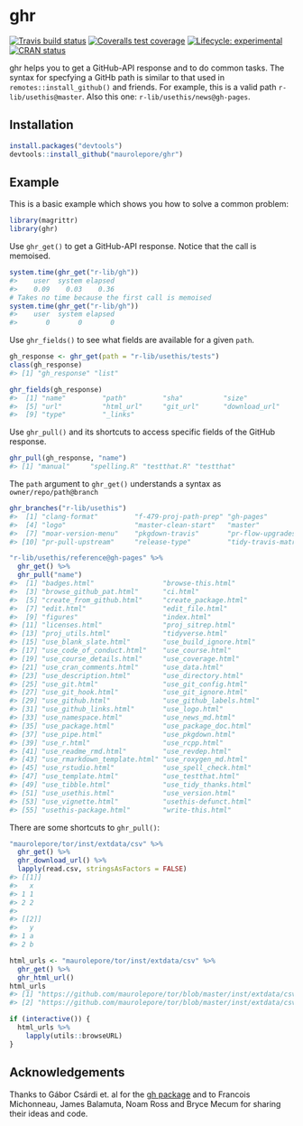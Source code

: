 
<!-- README.md is generated from README.Rmd. Please edit that file -->

# ghr

<!-- badges: start -->

[![Travis build
status](https://travis-ci.org/maurolepore/ghr.svg?branch=master)](https://travis-ci.org/maurolepore/ghr)
[![Coveralls test
coverage](https://coveralls.io/repos/github/maurolepore/ghr/badge.svg)](https://coveralls.io/r/maurolepore/ghr?branch=master)
[![Lifecycle:
experimental](https://img.shields.io/badge/lifecycle-experimental-orange.svg)](https://www.tidyverse.org/lifecycle/#experimental)
[![CRAN
status](https://www.r-pkg.org/badges/version/ghr)](https://cran.r-project.org/package=ghr)
<!-- badges: end -->

ghr helps you to get a GitHub-API response and to do common tasks. The
syntax for specfying a GitHb path is similar to that used in
`remotes::install_github()` and friends. For example, this is a valid
path `r-lib/usethis@master`. Also this one:
`r-lib/usethis/news@gh-pages`.

## Installation

``` r
install.packages("devtools")
devtools::install_github("maurolepore/ghr")
```

## Example

This is a basic example which shows you how to solve a common problem:

``` r
library(magrittr)
library(ghr)
```

Use `ghr_get()` to get a GitHub-API response. Notice that the call is
memoised.

``` r
system.time(ghr_get("r-lib/gh"))
#>    user  system elapsed 
#>    0.09    0.03    0.36
# Takes no time because the first call is memoised
system.time(ghr_get("r-lib/gh"))
#>    user  system elapsed 
#>       0       0       0
```

Use `ghr_fields()` to see what fields are available for a given `path`.

``` r
gh_response <- ghr_get(path = "r-lib/usethis/tests")
class(gh_response)
#> [1] "gh_response" "list"

ghr_fields(gh_response)
#>  [1] "name"         "path"         "sha"          "size"        
#>  [5] "url"          "html_url"     "git_url"      "download_url"
#>  [9] "type"         "_links"
```

Use `ghr_pull()` and its shortcuts to access specific fields of the
GitHub response.

``` r
ghr_pull(gh_response, "name")
#> [1] "manual"     "spelling.R" "testthat.R" "testthat"
```

The `path` argument to `ghr_get()` understands a syntax as
`owner/repo/path@branch`

``` r
ghr_branches("r-lib/usethis")
#>  [1] "clang-format"         "f-479-proj-path-prep" "gh-pages"            
#>  [4] "logo"                 "master-clean-start"   "master"              
#>  [7] "moar-version-menu"    "pkgdown-travis"       "pr-flow-upgrades"    
#> [10] "pr-pull-upstream"     "release-type"         "tidy-travis-matrix"

"r-lib/usethis/reference@gh-pages" %>% 
  ghr_get() %>% 
  ghr_pull("name")
#>  [1] "badges.html"                 "browse-this.html"           
#>  [3] "browse_github_pat.html"      "ci.html"                    
#>  [5] "create_from_github.html"     "create_package.html"        
#>  [7] "edit.html"                   "edit_file.html"             
#>  [9] "figures"                     "index.html"                 
#> [11] "licenses.html"               "proj_sitrep.html"           
#> [13] "proj_utils.html"             "tidyverse.html"             
#> [15] "use_blank_slate.html"        "use_build_ignore.html"      
#> [17] "use_code_of_conduct.html"    "use_course.html"            
#> [19] "use_course_details.html"     "use_coverage.html"          
#> [21] "use_cran_comments.html"      "use_data.html"              
#> [23] "use_description.html"        "use_directory.html"         
#> [25] "use_git.html"                "use_git_config.html"        
#> [27] "use_git_hook.html"           "use_git_ignore.html"        
#> [29] "use_github.html"             "use_github_labels.html"     
#> [31] "use_github_links.html"       "use_logo.html"              
#> [33] "use_namespace.html"          "use_news_md.html"           
#> [35] "use_package.html"            "use_package_doc.html"       
#> [37] "use_pipe.html"               "use_pkgdown.html"           
#> [39] "use_r.html"                  "use_rcpp.html"              
#> [41] "use_readme_rmd.html"         "use_revdep.html"            
#> [43] "use_rmarkdown_template.html" "use_roxygen_md.html"        
#> [45] "use_rstudio.html"            "use_spell_check.html"       
#> [47] "use_template.html"           "use_testthat.html"          
#> [49] "use_tibble.html"             "use_tidy_thanks.html"       
#> [51] "use_usethis.html"            "use_version.html"           
#> [53] "use_vignette.html"           "usethis-defunct.html"       
#> [55] "usethis-package.html"        "write-this.html"
```

There are some shortcuts to `ghr_pull()`:

``` r
"maurolepore/tor/inst/extdata/csv" %>% 
  ghr_get() %>% 
  ghr_download_url() %>%
  lapply(read.csv, stringsAsFactors = FALSE)
#> [[1]]
#>   x
#> 1 1
#> 2 2
#> 
#> [[2]]
#>   y
#> 1 a
#> 2 b
```

``` r
html_urls <- "maurolepore/tor/inst/extdata/csv" %>% 
  ghr_get() %>% 
  ghr_html_url()
html_urls
#> [1] "https://github.com/maurolepore/tor/blob/master/inst/extdata/csv/csv1.csv"
#> [2] "https://github.com/maurolepore/tor/blob/master/inst/extdata/csv/csv2.csv"

if (interactive()) {
  html_urls %>% 
    lapply(utils::browseURL)
}
```

## Acknowledgements

Thanks to Gábor Csárdi et. al for the [gh
package](https://github.com/r-lib/gh) and to Francois Michonneau, James
Balamuta, Noam Ross and Bryce Mecum for sharing their ideas and code.
